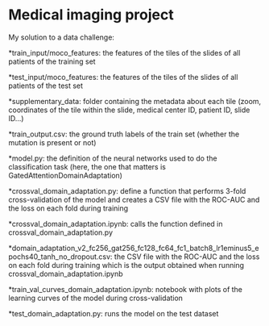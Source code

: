 # Medical imaging project
My solution to a data challenge:

*train_input/moco_features: the features of the tiles of the slides of all patients of the training set

*test_input/moco_features: the features of the tiles of the slides of all patients of the test set

*supplementary_data: folder containing the metadata about each tile (zoom, coordinates of the tile within the slide, medical center ID, patient ID, slide ID...)

*train_output.csv: the ground truth labels of the train set (whether the mutation is present or not)

*model.py: the definition of the neural networks used to do the classification task (here, the one that matters is GatedAttentionDomainAdaptation)

*crossval_domain_adaptation.py: define a function that performs 3-fold cross-validation of the model and creates a CSV file with the ROC-AUC and the loss on each fold during training

*crossval_domain_adaptation.ipynb: calls the function defined in crossval_domain_adaptation.py

*domain_adaptation_v2_fc256_gat256_fc128_fc64_fc1_batch8_lr1eminus5_epochs40_tanh_no_dropout.csv: the CSV file with the ROC-AUC and the loss on each fold during training which is the output obtained when running crossval_domain_adaptation.ipynb

*train_val_curves_domain_adaptation.ipynb: notebook with plots of the learning curves of the model during cross-validation

*test_domain_adaptation.py: runs the model on the test dataset
